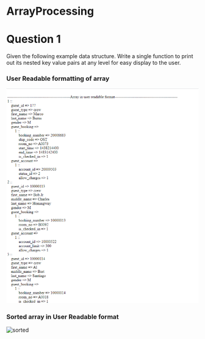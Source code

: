 # ArrayProcessing

# Question 1

Given the following example data structure. Write a single function to print out its nested key value pairs at any level for easy display to the user.

### User Readable formatting of array
![readable](https://raw.githubusercontent.com/vaishalijagtap/arrayProcessing/master/screens/readable.PNG)

### Sorted array in User Readable format
![sorted](https://raw.githubusercontent.com/vaishalijagtap/arrayProcessing/master/screens/sorted.PNG)
